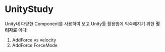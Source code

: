 # UnityStudy
Unity내 다양한 Component를 사용하여 보고 Unity툴 활용법에 익숙해지기 위한 <b>정리자료</b> 이다!
<br>
1. AddForce vs velocity
2. AddForce ForceMode
